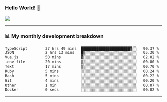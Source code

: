 ### Hello World! 👋

<a>
  <img align="center" src="https://github-readme-stats.vercel.app/api?username=megatunger&count_private=true&include_all_commits=true&bg_color=30,56CCF2,2F80ED&title_color=fff&text_color=fff" />
</a>

------
### 📊 My monthly development breakdown

<!--START_SECTION:waka-->

```txt
TypeScript        37 hrs 49 mins  ██████████████████████▓░░   90.37 %
JSON              2 hrs 13 mins   █▒░░░░░░░░░░░░░░░░░░░░░░░   05.30 %
Vue.js            50 mins         ▓░░░░░░░░░░░░░░░░░░░░░░░░   02.02 %
.env file         20 mins         ▒░░░░░░░░░░░░░░░░░░░░░░░░   00.80 %
Text              17 mins         ▒░░░░░░░░░░░░░░░░░░░░░░░░   00.70 %
Ruby              5 mins          ░░░░░░░░░░░░░░░░░░░░░░░░░   00.24 %
Bash              5 mins          ░░░░░░░░░░░░░░░░░░░░░░░░░   00.22 %
Git               4 mins          ░░░░░░░░░░░░░░░░░░░░░░░░░   00.20 %
Other             1 min           ░░░░░░░░░░░░░░░░░░░░░░░░░   00.07 %
Docker            0 secs          ░░░░░░░░░░░░░░░░░░░░░░░░░   00.02 %
```

<!--END_SECTION:waka-->

------
